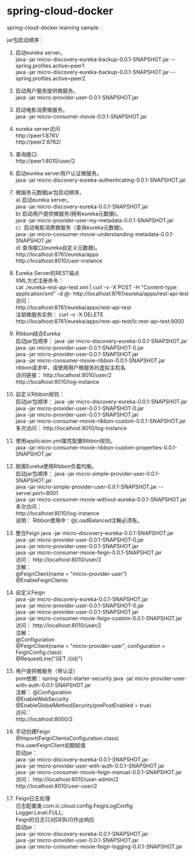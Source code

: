 # spring-cloud-docker
spring-cloud-docker learning sample .

jar包启动顺序：
1. 启动eureka server。  
java -jar micro-discovery-eureka-backup-0.0.1-SNAPSHOT.jar --spring.profiles.active=peer1  
java -jar micro-discovery-eureka-backup-0.0.1-SNAPSHOT.jar --spring.profiles.active=peer2  

2. 启动用户服务提供微服务。  
java -jar micro-provider-user-0.0.1-SNAPSHOT.jar  

3. 启动电影消费微服务。  
java -jar micro-consumer-movie-0.0.1-SNAPSHOT.jar  

4. eureka server访问  
http://peer1:8761/  
http://peer2:8762/  

5. 查询接口:  
http://peer1:8010/user/2  

6. 启动eureka server用户认证微服务。  
java -jar micro-discovery-eureka-authenticating-0.0.1-SNAPSHOT.jar  

7. 微服务元数据jar包启动顺序。  
   a) 启动eureka server。  
   java -jar micro-discovery-eureka-0.0.1-SNAPSHOT.jar  
   b) 启动用户提供微服务(拥有eureka元数据)。  
   java -jar micro-provider-user-my-metadata-0.0.1-SNAPSHOT.jar  
   c）启动电影消费微服务（查询eureka元数据)。  
   java -jar micro-consumer-movie-understanding-metadata-0.0.1-SNAPSHOT.jar  
   d) 查询接口(eureka自定义元数据)。  
   http://localhost:8761/eureka/apps  
   http://localhost:8010/user-instance  

8. Eureka Server的REST端点  
   XML方式注册命令：  
   cat ./eureka-rest-api-test.xml | curl -v -X POST -H "Content-type: application/xml" -d @- http://localhost:8761/eureka/apps/rest-api-test  
   访问：  
   http://localhost:8761/eureka/apps/rest-api-test  
   注销微服务实例：
   curl -v -X DELETE http://localhost:8761/eureka/apps/rest-api-test/lc:rest-api-test:9000  

9. Ribbon结合Eureka  
   启动jar包顺序：
   java -jar micro-discovery-eureka-0.0.1-SNAPSHOT.jar  
   java -jar micro-provider-user-0.0.1-SNAPSHOT-0.jar  
   java -jar micro-provider-user-0.0.1-SNAPSHOT.jar  
   java -jar micro-consumer-movie-ribbon-0.0.1-SNAPSHOT.jar  
   ribbon请求中，请使用用户微服务的虚拟主机名  
   访问链接：
   http://localhost:8010/user/2  
   http://localhost:8010/log-instance  
   
10. 自定义Ribbon规则：  
   启动jar包顺序：
   java -jar micro-discovery-eureka-0.0.1-SNAPSHOT.jar  
   java -jar micro-provider-user-0.0.1-SNAPSHOT-0.jar  
   java -jar micro-provider-user-0.0.1-SNAPSHOT.jar  
   java -jar micro-consumer-movie-ribbon-custom-0.0.1-SNAPSHOT.jar  
   多次访问：
   http://localhost:8010/log-instance  

11. 使用applicaion.yml属性配置Ribbon规则。  
   java -jar micro-consumer-movie-ribbon-custom-properties-0.0.1-SNAPSHOT.jar  


12. 脱离Eureka使用Ribbon负载均衡。  
   启动jar包顺序： 
   java -jar micro-simple-provider-user-0.0.1-SNAPSHOT.jar  
   java -jar micro-simple-provider-user-0.0.1-SNAPSHOT.jar --server.port=8001  
   java -jar micro-consumer-movie-without-eureka-0.0.1-SNAPSHOT.jar  
   多次访问：  
   http://localhost:8010/log-instance  
   说明： Ribbon使用中：@LoadBalanced注解必须有。  

13. 整合Feign
   java -jar micro-discovery-eureka-0.0.1-SNAPSHOT.jar  
   java -jar micro-provider-user-0.0.1-SNAPSHOT-0.jar  
   java -jar micro-provider-user-0.0.1-SNAPSHOT.jar  
   java -jar micro-consumer-movie-feign-0.0.1-SNAPSHOT.jar  
   访问：
   http://localhost:8010/user/2  
   注解：  
   @FeignClient(name = "micro-provider-user")  
   @EnableFeignClients  

14. 自定义Feign  
   java -jar micro-discovery-eureka-0.0.1-SNAPSHOT.jar  
   java -jar micro-provider-user-0.0.1-SNAPSHOT-0.jar  
   java -jar micro-provider-user-0.0.1-SNAPSHOT.jar   
   java -jar micro-consumer-movie-feign-custom-0.0.1-SNAPSHOT.jar  
   访问：
   http://localhost:8010/user/2  
   注解：  
   @Configuration  
   @FeignClient(name = "micro-provider-user", configuration = FeignConfig.class)  
   @RequestLine("GET /{id}")  

15. 用户提供微服务（带认证）  
   pom依赖：spring-boot-starter-security
   java -jar micro-provider-user-with-auth-0.0.1-SNAPSHOT.jar   
   注解：
   @Configuration  
   @EnableWebSecurity  
   @EnableGlobalMethodSecurity(prePostEnabled = true)  
   访问：  
   http://localhost:8000/2  

16. 手动创建Feign  
   @Import(FeignClientsConfiguration.class)  
   this.userFeignClient初期赋值    
   启动jar：  
   java -jar micro-discovery-eureka-0.0.1-SNAPSHOT.jar  
   java -jar micro-provider-user-with-auth-0.0.1-SNAPSHOT.jar  
   java -jar micro-consumer-movie-feign-manual-0.0.1-SNAPSHOT.jar  
   访问：
   http://localhost:8010/user-admin/2  
   http://localhost:8010/user-user/2  

17. Feign日志处理  
   日志配置类:com.lc.cloud.config.FeignLogConfig  
   Logger.Level.FULL;   
   Feign的日志只对DEBUG作出响应  
   启动jar：  
   java -jar micro-discovery-eureka-0.0.1-SNAPSHOT.jar  
   java -jar micro-provider-user-0.0.1-SNAPSHOT.jar  
   java -jar micro-consumer-movie-feign-logging-0.0.1-SNAPSHOT.jar  
   
   
   